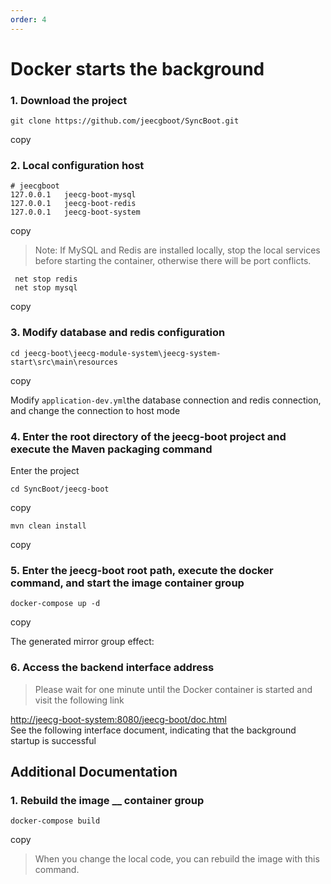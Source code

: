```yaml
---
order: 4
---
```


# Docker starts the background

### 1\. Download the project

```
git clone https://github.com/jeecgboot/SyncBoot.git
```

copy

### 2\. Local configuration host

```
# jeecgboot
127.0.0.1   jeecg-boot-mysql
127.0.0.1   jeecg-boot-redis
127.0.0.1   jeecg-boot-system
```

copy

> Note: If MySQL and Redis are installed locally, stop the local services before starting the container, otherwise there will be port conflicts.

```
 net stop redis
 net stop mysql
```

copy

### 3\. Modify database and redis configuration

```
cd jeecg-boot\jeecg-module-system\jeecg-system-start\src\main\resources
```

copy

Modify `application-dev.yml`the database connection and redis connection, and change the connection to host mode

### 4\. Enter the root directory of the jeecg-boot project and execute the Maven packaging command

Enter the project

```
cd SyncBoot/jeecg-boot
```

copy

```
mvn clean install
```

copy

### 5\. Enter the jeecg-boot root path, execute the docker command, and start the image container group

```
docker-compose up -d
```

copy

The generated mirror group effect:

### 6\. Access the backend interface address

> Please wait for one minute until the Docker container is started and visit the following link

[http://jeecg-boot-system:8080/jeecg-boot/doc.html](http://jeecg-boot-system:8080/jeecg-boot/doc.html)  
See the following interface document, indicating that the background startup is successful

## Additional Documentation

### 1\. Rebuild the image \_\_ container group

```
docker-compose build
```

copy

> When you change the local code, you can rebuild the image with this command.
